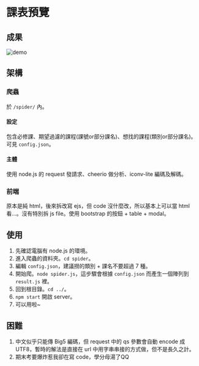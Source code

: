 # 課表預覽

## 成果
![demo](https://i.imgur.com/hjImsQB.png)

## 架構
### 爬蟲
於 `/spider/` 內。
#### 設定
包含必修課、期望過濾的課程(課號or部分課名)、想找的課程(類別or部分課名)。可見 `config.json`。
#### 主體
使用 node.js 的 request 發請求、cheerio 做分析、iconv-lite 編碼及解碼。
### 前端
原本是純 html，後來拆改寫 ejs，但 code 沒什麼改，所以基本上可以當 html 看...。沒有特別拆 js file。使用 bootstrap 的按鈕 + table + modal。

## 使用
1. 先確認電腦有 node.js 的環境。
2. 進入爬蟲的資料夾。`cd spider`。
3. 編輯 `config.json`，建議撈的類別 + 課名不要超過 7 種。
4. 開始爬。`node spider.js`，這步驟會根據 `config.json` 而產生一個陣列到 `result.js` 裡。
5. 回到根目錄。`cd ../`。
6. `npm start` 開啟 server。
7. 可以用啦~

## 困難
1. 中文似乎只能傳 Big5 編碼，但 request 中的 qs 參數會自動 encode 成 UTF8，暫時的解法是直接在 url 中用字串串接的方式做，但不是長久之計。
2. 期末考要爆炸惹我卻在寫 code，學分母湯了QQ
